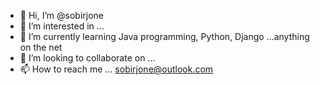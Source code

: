 - 👋 Hi, I’m @sobirjone
- 👀 I’m interested in ...
- 🌱 I’m currently learning Java programming, Python, Django ...anything on the net
- 💞️ I’m looking to collaborate on ...
- 📫 How to reach me ... sobirjone@outlook.com

<!---
sobirjone/sobirjone is a ✨ special ✨ repository because its `README.md` (this file) appears on your GitHub profile.
You can click the Preview link to take a look at your changes.
--->

